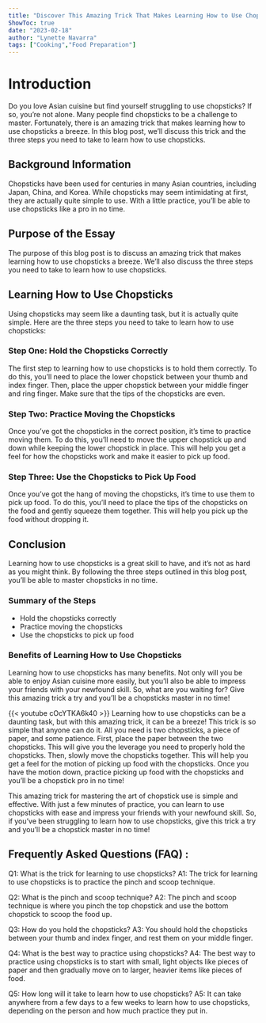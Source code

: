 ```yaml
---
title: "Discover This Amazing Trick That Makes Learning How to Use Chopsticks a Breeze!"
ShowToc: true 
date: "2023-02-18"
author: "Lynette Navarra" 
tags: ["Cooking","Food Preparation"]
---
```

# Introduction

Do you love Asian cuisine but find yourself struggling to use chopsticks? If so, you’re not alone. Many people find chopsticks to be a challenge to master. Fortunately, there is an amazing trick that makes learning how to use chopsticks a breeze. In this blog post, we’ll discuss this trick and the three steps you need to take to learn how to use chopsticks.

## Background Information

Chopsticks have been used for centuries in many Asian countries, including Japan, China, and Korea. While chopsticks may seem intimidating at first, they are actually quite simple to use. With a little practice, you’ll be able to use chopsticks like a pro in no time.

## Purpose of the Essay

The purpose of this blog post is to discuss an amazing trick that makes learning how to use chopsticks a breeze. We’ll also discuss the three steps you need to take to learn how to use chopsticks. 

## Learning How to Use Chopsticks

Using chopsticks may seem like a daunting task, but it is actually quite simple. Here are the three steps you need to take to learn how to use chopsticks: 

### Step One: Hold the Chopsticks Correctly

The first step to learning how to use chopsticks is to hold them correctly. To do this, you’ll need to place the lower chopstick between your thumb and index finger. Then, place the upper chopstick between your middle finger and ring finger. Make sure that the tips of the chopsticks are even.

### Step Two: Practice Moving the Chopsticks

Once you’ve got the chopsticks in the correct position, it’s time to practice moving them. To do this, you’ll need to move the upper chopstick up and down while keeping the lower chopstick in place. This will help you get a feel for how the chopsticks work and make it easier to pick up food.

### Step Three: Use the Chopsticks to Pick Up Food

Once you’ve got the hang of moving the chopsticks, it’s time to use them to pick up food. To do this, you’ll need to place the tips of the chopsticks on the food and gently squeeze them together. This will help you pick up the food without dropping it.

## Conclusion

Learning how to use chopsticks is a great skill to have, and it’s not as hard as you might think. By following the three steps outlined in this blog post, you’ll be able to master chopsticks in no time. 

### Summary of the Steps

- Hold the chopsticks correctly
- Practice moving the chopsticks
- Use the chopsticks to pick up food

### Benefits of Learning How to Use Chopsticks

Learning how to use chopsticks has many benefits. Not only will you be able to enjoy Asian cuisine more easily, but you’ll also be able to impress your friends with your newfound skill. So, what are you waiting for? Give this amazing trick a try and you’ll be a chopsticks master in no time!

{{< youtube cOcYTKA6k40 >}} 
Learning how to use chopsticks can be a daunting task, but with this amazing trick, it can be a breeze! This trick is so simple that anyone can do it. All you need is two chopsticks, a piece of paper, and some patience. First, place the paper between the two chopsticks. This will give you the leverage you need to properly hold the chopsticks. Then, slowly move the chopsticks together. This will help you get a feel for the motion of picking up food with the chopsticks. Once you have the motion down, practice picking up food with the chopsticks and you’ll be a chopstick pro in no time! 

This amazing trick for mastering the art of chopstick use is simple and effective. With just a few minutes of practice, you can learn to use chopsticks with ease and impress your friends with your newfound skill. So, if you’ve been struggling to learn how to use chopsticks, give this trick a try and you’ll be a chopstick master in no time!

## Frequently Asked Questions (FAQ) :
Q1: What is the trick for learning to use chopsticks?
A1: The trick for learning to use chopsticks is to practice the pinch and scoop technique.

Q2: What is the pinch and scoop technique?
A2: The pinch and scoop technique is where you pinch the top chopstick and use the bottom chopstick to scoop the food up.

Q3: How do you hold the chopsticks?
A3: You should hold the chopsticks between your thumb and index finger, and rest them on your middle finger.

Q4: What is the best way to practice using chopsticks?
A4: The best way to practice using chopsticks is to start with small, light objects like pieces of paper and then gradually move on to larger, heavier items like pieces of food.

Q5: How long will it take to learn how to use chopsticks?
A5: It can take anywhere from a few days to a few weeks to learn how to use chopsticks, depending on the person and how much practice they put in.


